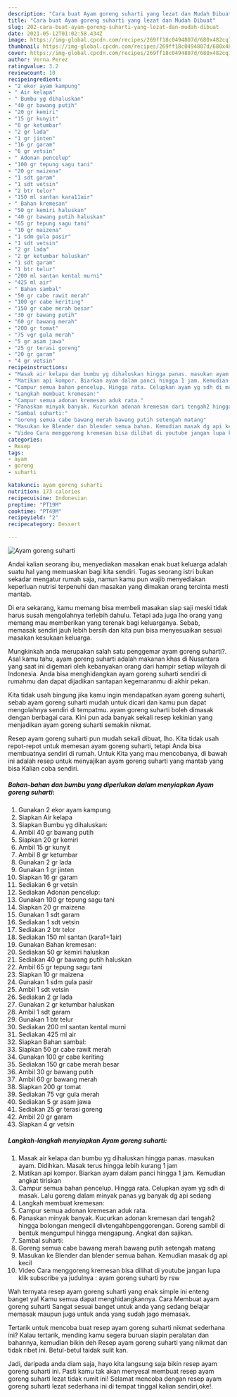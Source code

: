 ```yaml
---
description: "Cara buat Ayam goreng suharti yang lezat dan Mudah Dibuat"
title: "Cara buat Ayam goreng suharti yang lezat dan Mudah Dibuat"
slug: 202-cara-buat-ayam-goreng-suharti-yang-lezat-dan-mudah-dibuat
date: 2021-05-12T01:02:58.434Z
image: https://img-global.cpcdn.com/recipes/269ff18c0494807d/680x482cq70/ayam-goreng-suharti-foto-resep-utama.jpg
thumbnail: https://img-global.cpcdn.com/recipes/269ff18c0494807d/680x482cq70/ayam-goreng-suharti-foto-resep-utama.jpg
cover: https://img-global.cpcdn.com/recipes/269ff18c0494807d/680x482cq70/ayam-goreng-suharti-foto-resep-utama.jpg
author: Verna Perez
ratingvalue: 3.2
reviewcount: 10
recipeingredient:
- "2 ekor ayam kampung"
- " Air kelapa"
- " Bumbu yg dihaluskan"
- "40 gr bawang putih"
- "20 gr kemiri"
- "15 gr kunyit"
- "8 gr ketumbar"
- "2 gr lada"
- "1 gr jinten"
- "16 gr garam"
- "6 gr vetsin"
- " Adonan pencelup"
- "100 gr tepung sagu tani"
- "20 gr maizena"
- "1 sdt garam"
- "1 sdt vetsin"
- "2 btr telor"
- "150 ml santan kara11air"
- " Bahan kremesan"
- "50 gr kemiri haluskan"
- "40 gr bawang putih haluskan"
- "65 gr tepung sagu tani"
- "10 gr maizena"
- "1 sdm gula pasir"
- "1 sdt vetsin"
- "2 gr lada"
- "2 gr ketumbar haluskan"
- "1 sdt garam"
- "1 btr telur"
- "200 ml santan kental murni"
- "425 ml air"
- " Bahan sambal"
- "50 gr cabe rawit merah"
- "100 gr cabe keriting"
- "150 gr cabe merah besar"
- "30 gr bawang putih"
- "60 gr bawang merah"
- "200 gr tomat"
- "75 vgr gula merah"
- "5 gr asam jawa"
- "25 gr terasi goreng"
- "20 gr garam"
- "4 gr vetsin"
recipeinstructions:
- "Masak air kelapa dan bumbu yg dihaluskan hingga panas. masukan ayam. Didihkan. Masak terus hingga lebih kurang 1 jam"
- "Matikan api kompor. Biarkan ayam dalam panci hingga 1 jam. Kemudian angkat tiriskan"
- "Campur semua bahan pencelup. Hingga rata. Celupkan ayam yg sdh di masak. Lalu goreng dalam minyak panas yg banyak dg api sedang"
- "Langkah membuat kremesan:"
- "Campur semua adonan kremesan aduk rata."
- "Panaskan minyak banyak. Kucurkan adonan kremesan dari tengah2 hingga bolongan mengecil divtengahbpenggorengan. Goreng sambil di bentuk mengumpul hingga mengapung. Angkat dan sajikan."
- "Sambal suharti:"
- "Goreng semua cabe bawang merah bawang putih setengah matang"
- "Masukan ke Blender dan blender semua bahan. Kemudian masak dg api kecil"
- "Video Cara menggoreng kremesan bisa dilihat di youtube jangan lupa klik subscribe ya judulnya : ayam goreng suharti by rsw"
categories:
- Resep
tags:
- ayam
- goreng
- suharti

katakunci: ayam goreng suharti 
nutrition: 173 calories
recipecuisine: Indonesian
preptime: "PT19M"
cooktime: "PT49M"
recipeyield: "2"
recipecategory: Dessert

---
```



![Ayam goreng suharti](https://img-global.cpcdn.com/recipes/269ff18c0494807d/680x482cq70/ayam-goreng-suharti-foto-resep-utama.jpg)

Andai kalian seorang ibu, menyediakan masakan enak buat keluarga adalah suatu hal yang memuaskan bagi kita sendiri. Tugas seorang istri bukan sekadar mengatur rumah saja, namun kamu pun wajib menyediakan keperluan nutrisi terpenuhi dan masakan yang dimakan orang tercinta mesti mantab.

Di era  sekarang, kamu memang bisa membeli masakan siap saji meski tidak harus susah mengolahnya terlebih dahulu. Tetapi ada juga lho orang yang memang mau memberikan yang terenak bagi keluarganya. Sebab, memasak sendiri jauh lebih bersih dan kita pun bisa menyesuaikan sesuai masakan kesukaan keluarga. 



Mungkinkah anda merupakan salah satu penggemar ayam goreng suharti?. Asal kamu tahu, ayam goreng suharti adalah makanan khas di Nusantara yang saat ini digemari oleh kebanyakan orang dari hampir setiap wilayah di Indonesia. Anda bisa menghidangkan ayam goreng suharti sendiri di rumahmu dan dapat dijadikan santapan kegemaranmu di akhir pekan.

Kita tidak usah bingung jika kamu ingin mendapatkan ayam goreng suharti, sebab ayam goreng suharti mudah untuk dicari dan kamu pun dapat mengolahnya sendiri di tempatmu. ayam goreng suharti boleh dimasak dengan berbagai cara. Kini pun ada banyak sekali resep kekinian yang menjadikan ayam goreng suharti semakin nikmat.

Resep ayam goreng suharti pun mudah sekali dibuat, lho. Kita tidak usah repot-repot untuk memesan ayam goreng suharti, tetapi Anda bisa membuatnya sendiri di rumah. Untuk Kita yang mau mencobanya, di bawah ini adalah resep untuk menyajikan ayam goreng suharti yang mantab yang bisa Kalian coba sendiri.

<!--inarticleads1-->

##### Bahan-bahan dan bumbu yang diperlukan dalam menyiapkan Ayam goreng suharti:

1. Gunakan 2 ekor ayam kampung
1. Siapkan  Air kelapa
1. Siapkan  Bumbu yg dihaluskan:
1. Ambil 40 gr bawang putih
1. Siapkan 20 gr kemiri
1. Ambil 15 gr kunyit
1. Ambil 8 gr ketumbar
1. Gunakan 2 gr lada
1. Gunakan 1 gr jinten
1. Siapkan 16 gr garam
1. Sediakan 6 gr vetsin
1. Sediakan  Adonan pencelup:
1. Gunakan 100 gr tepung sagu tani
1. Siapkan 20 gr maizena
1. Gunakan 1 sdt garam
1. Sediakan 1 sdt vetsin
1. Sediakan 2 btr telor
1. Sediakan 150 ml santan (kara1÷1air)
1. Gunakan  Bahan kremesan:
1. Sediakan 50 gr kemiri haluskan
1. Sediakan 40 gr bawang putih haluskan
1. Ambil 65 gr tepung sagu tani
1. Siapkan 10 gr maizena
1. Gunakan 1 sdm gula pasir
1. Ambil 1 sdt vetsin
1. Sediakan 2 gr lada
1. Gunakan 2 gr ketumbar haluskan
1. Ambil 1 sdt garam
1. Gunakan 1 btr telur
1. Sediakan 200 ml santan kental murni
1. Sediakan 425 ml air
1. Siapkan  Bahan sambal:
1. Siapkan 50 gr cabe rawit merah
1. Gunakan 100 gr cabe keriting
1. Sediakan 150 gr cabe merah besar
1. Ambil 30 gr bawang putih
1. Ambil 60 gr bawang merah
1. Siapkan 200 gr tomat
1. Sediakan 75 vgr gula merah
1. Sediakan 5 gr asam jawa
1. Sediakan 25 gr terasi goreng
1. Ambil 20 gr garam
1. Siapkan 4 gr vetsin




<!--inarticleads2-->

##### Langkah-langkah menyiapkan Ayam goreng suharti:

1. Masak air kelapa dan bumbu yg dihaluskan hingga panas. masukan ayam. Didihkan. Masak terus hingga lebih kurang 1 jam
1. Matikan api kompor. Biarkan ayam dalam panci hingga 1 jam. Kemudian angkat tiriskan
1. Campur semua bahan pencelup. Hingga rata. Celupkan ayam yg sdh di masak. Lalu goreng dalam minyak panas yg banyak dg api sedang
1. Langkah membuat kremesan:
1. Campur semua adonan kremesan aduk rata.
1. Panaskan minyak banyak. Kucurkan adonan kremesan dari tengah2 hingga bolongan mengecil divtengahbpenggorengan. Goreng sambil di bentuk mengumpul hingga mengapung. Angkat dan sajikan.
1. Sambal suharti:
1. Goreng semua cabe bawang merah bawang putih setengah matang
1. Masukan ke Blender dan blender semua bahan. Kemudian masak dg api kecil
1. Video Cara menggoreng kremesan bisa dilihat di youtube jangan lupa klik subscribe ya judulnya : ayam goreng suharti by rsw




Wah ternyata resep ayam goreng suharti yang enak simple ini enteng banget ya! Kamu semua dapat menghidangkannya. Cara Membuat ayam goreng suharti Sangat sesuai banget untuk anda yang sedang belajar memasak maupun juga untuk anda yang sudah jago memasak.

Tertarik untuk mencoba buat resep ayam goreng suharti nikmat sederhana ini? Kalau tertarik, mending kamu segera buruan siapin peralatan dan bahannya, kemudian bikin deh Resep ayam goreng suharti yang nikmat dan tidak ribet ini. Betul-betul taidak sulit kan. 

Jadi, daripada anda diam saja, hayo kita langsung saja bikin resep ayam goreng suharti ini. Pasti kamu tak akan menyesal membuat resep ayam goreng suharti lezat tidak rumit ini! Selamat mencoba dengan resep ayam goreng suharti lezat sederhana ini di tempat tinggal kalian sendiri,oke!.

